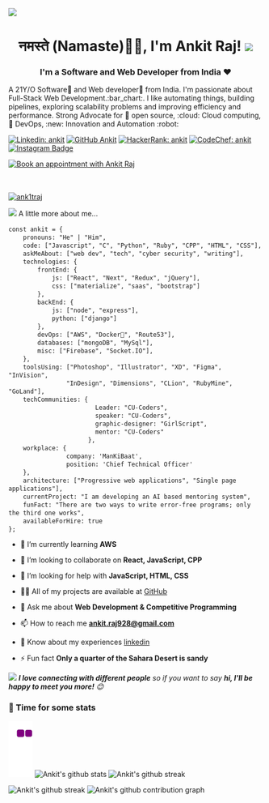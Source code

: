 ![](https://raw.githubusercontent.com/halfrost/halfrost/master/icons/header_.png)


<h1 align="center">नमस्ते (Namaste)🙏🏻, I'm Ankit Raj! <img src="https://media.giphy.com/media/12oufCB0MyZ1Go/giphy.gif" width="50"></h1>
<!--<img align='right' src="https://media4.giphy.com/media/nm6266UyRc2EnfpAo8/200w.webp?cid=ecf05e47q63gnvkmdyrc27my82jjlwmnazhyf1rx8pk7flc1&rid=200w.webp&ct=s" width="300">-->

<h3 align="center">I'm a Software and Web Developer from India ❤</h3>
A 21Y/O Software🌈 and Web developer🎯 from India. I'm passionate about Full-Stack Web Development.:bar_chart:. I like automating things, building pipelines, exploring scalability problems and improving efficiency and performance. Strong Advocate for 📜 open source, :cloud: Cloud computing, 🚀 DevOps, :new: Innovation and Automation :robot: 

<!--<p align="center"><em>President at <a href="https://www.cuchapter.tech/"> CU-Chapter</a></p>
<p align="center"><em>Ex-Chief Technical Officer at <a href="https://www.mbk-health.com/">ManKiBaat</a></p>
 <img src="https://media3.giphy.com/media/WUlplcMpOCEmTGBtBW/giphy.gif?cid=790b7611bce2a90b1aab7fb1a4b763f4f34eb4d98a503768&rid=giphy.gif&ct=s" width="30"> 
</em></p>
-->

[![Linkedin: ankit](https://img.shields.io/badge/ank1traj-blue?style=flat-square&logo=Linkedin&logoColor=white&link=https://www.linkedin.com/in/ank1traj/)](https://www.linkedin.com/in/ank1traj/)
[![GitHub Ankit](https://img.shields.io/github/followers/ank1traj?label=follow&style=social)](https://github.com/ank1traj)
[![HackerRank: ankit](https://img.shields.io/badge/coderboy_-meadow?style=flat-square&logo=HackerRank&logoColor=white&link=https://www.hackerrank.com/coderboy_/)](https://www.hackerrank.com/coderboy_/)
[![CodeChef: ankit](https://img.shields.io/badge/honesthacker-brown?style=flat-square&logo=codechef&logoColor=white&link=https://www.codechef.com/users/honesthacker/)](https://www.codechef.com/users/honesthacker/)
[![Instagram Badge](https://img.shields.io/badge/-@ank1t_shrivastava-C13584?style=flat&logo=instagram&logoColor=white&link=https://instagram.com/ank1t_shrivastava/)](https://instagram.com/honesthacker_)

<a id="Setmore_button_iframe" style="float:none" href="https://my.setmore.com/bookingpage/3648dafa-a45e-45f7-aeb9-b6862481b7b0"><img border="none" src="https://storage.googleapis.com/full-assets/setmore/images/1.0/Settings/book-now-blue.svg" alt="Book an appointment with Ankit Raj" /></a><br>
<br>
<br>
<p align="left"><a href="https://github.com/ryo-ma/github-profile-trophy"><img src="https://github-profile-trophy.vercel.app/?username=ank1traj" alt="ank1traj"/></a></p>

<img src="https://media.giphy.com/media/VgCDAzcKvsR6OM0uWg/giphy.gif" width="50"> A little more about me...  


```
const ankit = {
    pronouns: "He" | "Him",
    code: ["Javascript", "C", "Python", "Ruby", "CPP", "HTML", "CSS"],
    askMeAbout: ["web dev", "tech", "cyber security", "writing"],
    technologies: {
        frontEnd: {
            js: ["React", "Next", "Redux", "jQuery"],
            css: ["materialize", "saas", "bootstrap"]
        },
        backEnd: {
            js: ["node", "express"],
            python: ["django"]
        },
        devOps: ["AWS", "Docker🐳", "Route53"],
        databases: ["mongoDB", "MySql"],
        misc: ["Firebase", "Socket.IO"],
    },
    toolsUsing: ["Photoshop", "Illustrator", "XD", "Figma", "InVision", 
                "InDesign", "Dimensions", "CLion", "RubyMine", "GoLand"],
    techCommunities: {
                        Leader: "CU-Coders",
                        speaker: "CU-Coders",
                        graphic-designer: "GirlScript",
                        mentor: "CU-Coders"
                      },
    workplace: {
                company: 'ManKiBaat',
                position: 'Chief Technical Officer'         
    },
    architecture: ["Progressive web applications", "Single page applications"],
    currentProject: "I am developing an AI based mentoring system",
    funFact: "There are two ways to write error-free programs; only the third one works",
    availableForHire: true
};
```

- 🌱 I’m currently learning **AWS**

- 👯 I’m looking to collaborate on **React, JavaScript, CPP**

- 🤝 I’m looking for help with **JavaScript, HTML, CSS**

- 👨‍💻 All of my projects are available at [GitHub](https://github.com/ank1traj?tab=repositories)

- 💬 Ask me about **Web Development & Competitive Programming**

- 📫 How to reach me **ankit.raj928@gmail.com**

- 📄 Know about my experiences [linkedin](https://www.linkedin.com/in/ank1traj/)

- ⚡ Fun fact **Only a quarter of the Sahara Desert is sandy**

<img src="https://media.giphy.com/media/LnQjpWaON8nhr21vNW/giphy.gif" width="60"> <em><b>I love connecting with different people</b> so if you want to say <b>hi, I'll be happy to meet you more!</b> 😊</em>
<br>

### 🚀 Time for some stats

![Ankit's github contribution graph]( https://github.com/ank1traj/ank1traj/blob/output/github-contribution-grid-snake.gif)
![Ankit's github stats](https://github-readme-stats.vercel.app/api?username=ank1traj&show_icons=true&theme=tokyonight&line_height=40&count_private=true")
![Ankit's github streak](https://github-readme-stats.vercel.app/api/top-langs/?username=ank1traj&theme=tokyonight)

![Ankit's github streak](https://github-readme-streak-stats.herokuapp.com/?user=ank1traj&show_icons=true&hide_border=true)
![Ankit's github contribution graph](https://activity-graph.herokuapp.com/graph?username=ank1traj&bg_color=000000&color=FFFFFF&line=FFFFFF&point=00FF00)

<!--START_SECTION:waka-->
<!--END_SECTION:waka-->
<br>
<!--
**ank1traj/ank1traj** is a ✨ _special_ ✨ repository because its `README.md` (this file) appears on your GitHub profile.
Here are some ideas to get you started:

- 🔭 I’m currently working on ...
- 🌱 I’m currently learning ...
- 👯 I’m looking to collaborate on ...
- 🤔 I’m looking for help with ...
- 💬 Ask me about ...
- 📫 How to reach me: ...
- 😄 Pronouns: ...
- ⚡ Fun fact: ...




### Made with ❤ by Ankit Raj
